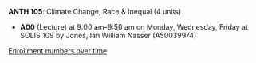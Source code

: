 **ANTH 105**: Climate Change, Race,& Inequal (4 units)

- **A00** (Lecture) at 9:00 am–9:50 am on Monday, Wednesday, Friday at SOLIS 109 by Jones, Ian William Nasser (A50039974)

[Enrollment numbers over time](./ANTH105.tsv)
